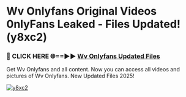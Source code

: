 # Wv Onlyfans Original Videos 0nlyFans Leaked - Files Updated! (y8xc2)

<h3>🔴 CLICK HERE 🌐==►► <a href="https://tinyurl.com/2m67pmp6" rel="nofollow">Wv Onlyfans Updated Files</a></h3>

Get Wv Onlyfans and all content. Now you can access all videos and pictures of Wv Onlyfans. New Updated Files 2025!

[![y8xc2](https://i.imgur.com/H4QAA4z.gif)](https://tinyurl.com/2m67pmp6)
